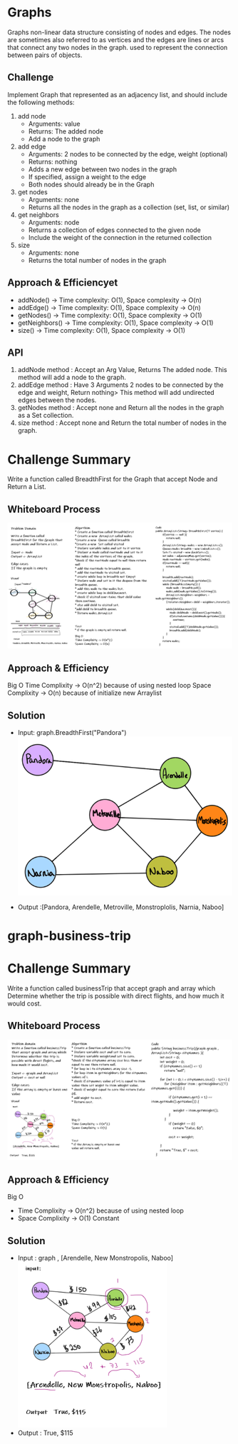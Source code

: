 # Graphs
<!-- Short summary or background information -->
Graphs non-linear data structure consisting of nodes and edges. The nodes are sometimes also referred to as vertices and the edges are lines or arcs that connect any two nodes in the graph. used to represent the connection between pairs of objects.
## Challenge
<!-- Description of the challenge -->
Implement Graph that represented as an adjacency list, and should include the following methods:
1. add node
     * Arguments: value
     * Returns: The added node
     * Add a node to the graph
2. add edge
     * Arguments: 2 nodes to be connected by the edge, weight (optional)
     * Returns: nothing
     * Adds a new edge between two nodes in the graph
     * If specified, assign a weight to the edge
     * Both nodes should already be in the Graph
3. get nodes
   * Arguments: none
   * Returns all the nodes in the graph as a collection (set, list, or similar)
4. get neighbors
   * Arguments: node
   * Returns a collection of edges connected to the given node
   * Include the weight of the connection in the returned collection
5. size
   * Arguments: none
   * Returns the total number of nodes in the graph

## Approach & Efficiencyet
<!-- What approach did you take? Why? What is the Big O space/time for this approach? -->

* addNode() -> Time complexity: O(1), Space complexity -> O(n)
* addEdge() -> Time complexity: O(1), Space complexity -> O(n)
* getNodes() -> Time complexity: O(1), Space complexity -> O(1)
* getNeighbors() -> Time complexity: O(1), Space complexity -> O(1)
* size() -> Time complexity: O(1), Space complexity -> O(1)

## API
<!-- Description of each method publicly available in your Graph -->
1. addNode method : Accept an Arg Value, Returns The added node. This method will add a node to the graph.
2. addEdge method : Have 3 Arguments 2 nodes to be connected by the edge and weight, Return nothing> This method will add undirected edges between the nodes.
3. getNodes method : Accept none and Return  all the nodes in the graph as a Set collection.
4. size method : Accept none and Return the total number of nodes in the graph.

# Challenge Summary
<!-- Description of the challenge -->
Write a function called BreadthFirst for the Graph that accept Node and Return a List.

## Whiteboard Process
<!-- Embedded whiteboard image -->
![breadthFirstGraph](breadthFirstGraph.png)
## Approach & Efficiency
<!-- What approach did you take? Why? What is the Big O space/time for this approach? -->
Big O
Time Complixity -> O(n^2) because of using nested loop
Space Complixity -> O(n) because of initialize new Arraylist 
## Solution
<!-- Show how to run your code, and examples of it in action -->

* Input: graph.BreadthFirst("Pandora")
![graph](input.png)

* Output :[Pandora, Arendelle, Metroville, Monstroplolis, Narnia, Naboo]

# graph-business-trip
# Challenge Summary
<!-- Description of the challenge -->
Write a function called businessTrip  that accept graph and array which Determine whether the trip is possible with direct flights, and how much it would cost.
## Whiteboard Process
<!-- Embedded whiteboard image -->
![graph_business_trip](graph_business_trip.png)
## Approach & Efficiency
<!-- What approach did you take? Why? What is the Big O space/time for this approach? -->
Big O
* Time Complixity -> O(n^2) because of using nested loop
* Space Complixity -> O(1) Constant
## Solution
<!-- Show how to run your code, and examples of it in action -->
* Input : graph , [Arendelle, New Monstropolis, Naboo]
![solution](solution.png)
* Output : True, $115
